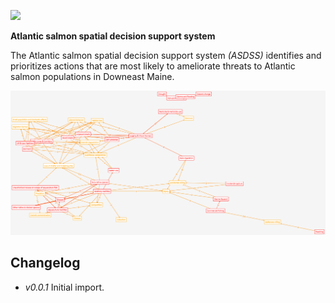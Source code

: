 ![](http://img.shields.io/badge/version-alpha-red.svg?style=flat)

__Atlantic salmon spatial decision support system__

The Atlantic salmon spatial decision support system _(ASDSS)_ identifies and prioritizes actions that are most likely to ameliorate threats to Atlantic salmon populations in Downeast Maine. 

![](https://raw.githubusercontent.com/salmonhabitat/sdss/master/ats.jpg)

## Changelog

- _v0.0.1_ Initial import.
